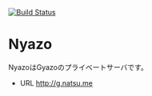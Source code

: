 [![Build Status](https://secure.travis-ci.org/natsumesou/gyazo_server.png)](http://travis-ci.org/natsumesou/gyazo_server)
# Nyazo

NyazoはGyazoのプライベートサーバです。

- URL http://g.natsu.me

